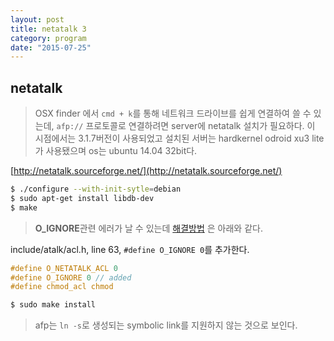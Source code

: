 ```yaml
---
layout: post
title: netatalk 3
category: program
date: "2015-07-25"
---
```


## netatalk

> OSX finder 에서 `cmd + k`를 통해 네트워크 드라이브를 쉽게 연결하여 쓸 수 있는데, `afp://` 프로토콜로 연결하려면 server에 netatalk 설치가 필요하다. 이 시점에서는 3.1.7버전이 사용되었고 설치된 서버는 hardkernel odroid xu3 lite가 사용됐으며 os는 ubuntu 14.04 32bit다.

[http://netatalk.sourceforge.net/](http://netatalk.sourceforge.net/)
``` bash
$ ./configure --with-init-sytle=debian
$ sudo apt-get install libdb-dev
$ make
```

> **O_IGNORE**관련 에러가 날 수 있는데 [해결방법](http://sourceforge.net/p/netatalk/bugs/574/) 은 아래와 같다.

include/atalk/acl.h, line 63, `#define O_IGNORE 0`를 추가한다.
``` c
#define O_NETATALK_ACL 0
#define O_IGNORE 0 // added
#define chmod_acl chmod
```

``` bash
$ sudo make install
```

> afp는 `ln -s`로 생성되는 symbolic link를 지원하지 않는 것으로 보인다.

